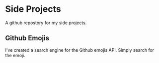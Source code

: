 # Side Projects
A github repostory for my side projects.


## Github Emojis
I've created a search engine for the Github emojis API. Simply search for the emoji.
